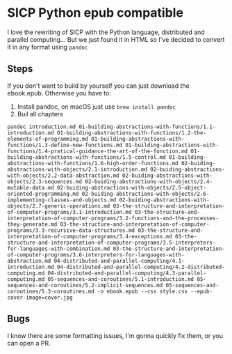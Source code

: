 # SICP Python epub compatible

I love the rewriting of SICP with the Python language, distributed and parallel computing... But we just found it in HTML so I've decided to convert it in any format using `pandoc`

## Steps

If you don't want to build by yourself you can just download the ebook.epub. Otherwise you have to:

1. Install pandoc, on macOS just use `brew install pandoc`
2. Buil all chapters

```
pandoc introduction.md 01-building-abstractions-with-functions/1.1-introduction.md 01-building-abstractions-with-functions/1.2-the-elements-of-programming.md 01-building-abstractions-with-functions/1.3-define-new-functions.md 01-building-abstractions-with-functions/1.4-pratical-guidance-the-art-of-the-function.md 01-building-abstractions-with-functions/1.5-control.md 01-building-abstractions-with-functions/1.6-high-order-functions.md 02-buiding-abstractions-with-objects/2.1-introduction.md 02-buiding-abstractions-with-objects/2.2-data-abstraction.md 02-buiding-abstractions-with-objects/2.3-sequences.md 02-buiding-abstractions-with-objects/2.4-mutable-data.md 02-buiding-abstractions-with-objects/2.5-object-oriented-programming.md 02-buiding-abstractions-with-objects/2.6-implementing-classes-and-objects.md 02-buiding-abstractions-with-objects/2.7-generic-operations.md 03-the-structure-and-interpretation-of-computer-programs/3.1-introduction.md 03-the-structure-and-interpretation-of-computer-programs/3.2-functions-and-the-processes-they-generate.md 03-the-structure-and-interpretation-of-computer-programs/3.3-recursive-data-structures.md 03-the-structure-and-interpretation-of-computer-programs/3.4-exceptions.md 03-the-structure-and-interpretation-of-computer-programs/3.5-interpreters-for-languages-with-combination.md 03-the-structure-and-interpretation-of-computer-programs/3.6-interpreters-for-languages-with-abstraction.md 04-distributed-and-parallel-computing/4.1-introduction.md 04-distributed-and-parallel-computing/4.2-distributed-computing.md 04-distributed-and-parallel-computing/4.3-parallel-computing.md 05-sequences-and-coroutines/5.1-introduction.md 05-sequences-and-coroutines/5.2-implicit-sequences.md 05-sequences-and-coroutines/5.3-coroutines.md -o ebook.epub --css style.css --epub-cover-image=cover.jpg
```

## Bugs

I know there are some formatting issues, I'm gonna quickly fix them, or you can open a PR.